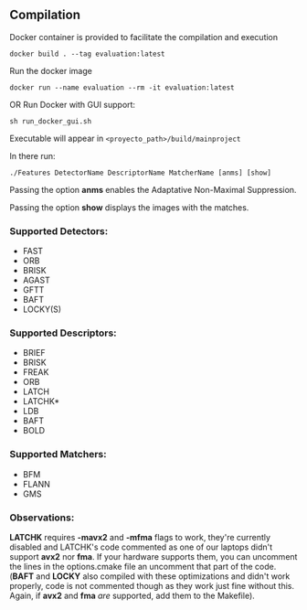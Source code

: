 ## Compilation ##
Docker container is provided to facilitate the compilation and execution

```
docker build . --tag evaluation:latest
```
Run the docker image
```
docker run --name evaluation --rm -it evaluation:latest
```

OR Run Docker with GUI support:
```
sh run_docker_gui.sh
```

Executable will appear in `<proyecto_path>/build/mainproject`

In there run:

`./Features DetectorName DescriptorName MatcherName [anms] [show]`

Passing the option **anms** enables the Adaptative Non-Maximal Suppression.

Passing the option **show** displays the images with the matches.

### Supported Detectors: ###
- FAST
- ORB
- BRISK
- AGAST
- GFTT
- BAFT
- LOCKY(S)

### Supported Descriptors: ###
- BRIEF
- BRISK
- FREAK
- ORB
- LATCH
- LATCHK\*
- LDB
- BAFT
- BOLD

### Supported Matchers: ###
- BFM
- FLANN
- GMS

### Observations: ###

**LATCHK** requires **-mavx2** and **-mfma** flags to work, they're currently disabled and
LATCHK's code commented as one of our laptops didn't support **avx2** nor **fma**. If
your hardware supports them, you can uncomment the lines in the options.cmake file an uncomment
that part of the code. (**BAFT** and **LOCKY** also compiled with these optimizations
and didn't work properly, code is not commented though as they work just fine
without this. Again, if **avx2** and **fma** *are* supported, add them to the Makefile).
